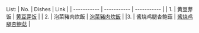 List:
| No. | Dishes | Link |
| ----------- | ----------- | ----------- |
| 1. | 黄豆芽饭 | [黄豆芽饭](黄豆芽饭.md) |
| 2. | 泡菜豬肉炊飯 | [泡菜豬肉炊飯](泡菜豬肉炊飯.md) |
|3. | 酱烧鸡腿杏鲍菇 | [酱烧鸡腿杏鲍菇](酱烧鸡腿杏鲍菇.md) |

